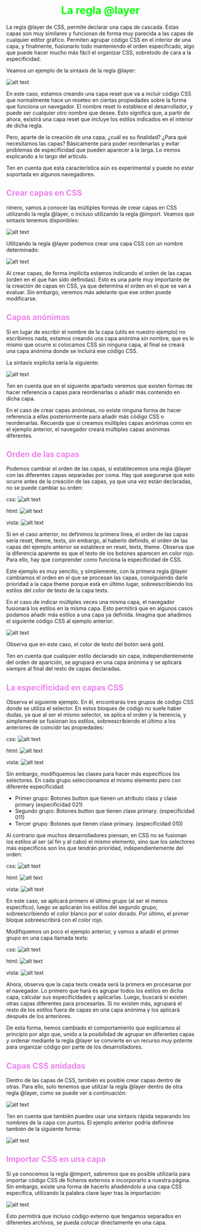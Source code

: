 # <span style="color:lime"><center>La regla @layer</center></span>

La regla @layer de CSS, permite declarar una capa de cascada. Estas capas son muy similares y funcionan de forma muy parecida a las capas de cualquier editor gráfico. Permiten agrupar código CSS en el interior de una capa, y finalmente, fusionarlo todo manteniendo el orden especificado, algo que puede hacer mucho más fácil el organizar CSS, sobretodo de cara a la especificidad.

Veamos un ejemplo de la sintaxis de la regla @layer:

![alt text](./imagenes-la-regla-@layer/image.png)

En este caso, estamos creando una capa reset que va a incluir código CSS que normalmente hace un reseteo en ciertas propiedades sobre la forma que funciona un navegador. El nombre reset lo establece el desarrollador, y puede ser cualquier otro nombre que desee. Esto significa que, a partir de ahora, existirá una capa reset que incluye los estilos indicados en el interior de dicha regla.

Pero, aparte de la creación de una capa, ¿cuál es su finalidad? ¿Para qué necesitamos las capas? Básicamente para poder reordenarlas y evitar problemas de especificidad que pueden aparecer a la larga. Lo iremos explicando a lo largo del artículo.

Ten en cuenta que esta característica aún es experimental y puede no estar soportada en algunos navegadores.

## <span style="color:violet">Crear capas en CSS</span>
rimero, vamos a conocer las múltiples formas de crear capas en CSS utilizando la regla @layer, o incluso utilizando la regla @import. Veamos que sintaxis tenemos disponibles:

![alt text](./imagenes-la-regla-@layer/image-1.png)

Utilizando la regla @layer podemos crear una capa CSS con un nombre determinado:

![alt text](./imagenes-la-regla-@layer/image-2.png)

Al crear capas, de forma implícita estamos indicando el orden de las capas (orden en el que han sido definidas). Esto es una parte muy importante de la creación de capas en CSS, ya que determina el orden en el que se van a evaluar. Sin embargo, veremos más adelante que ese orden puede modificarse.

## <span style="color:violet">Capas anónimas</span>
Si en lugar de escribir el nombre de la capa (utils en nuestro ejemplo) no escribimos nada, estamos creando una capa anónima sin nombre, que es lo mismo que ocurre si colocamos CSS sin ninguna capa, al final se creará una capa anónima donde se incluirá ese código CSS.

La sintaxis explícita sería la siguiente:

![alt text](./imagenes-la-regla-@layer/image-3.png)

Ten en cuenta que en el siguiente apartado veremos que existen formas de hacer referencia a capas para reordenarlas o añadir más contenido en dicha capa.

En el caso de crear capas anónimas, no existe ninguna forma de hacer referencia a ellas posteriormente para añadir más código CSS o reordenarlas. Recuerda que si creamos múltiples capas anónimas como en el ejemplo anterior, el navegador creará múltiples capas anónimas diferentes.

## <span style="color:violet">Orden de las capas</span>
Podemos cambiar el orden de las capas, si establecemos una regla @layer con las diferentes capas separadas por coma. Hay que asegurarse que esto ocurre antes de la creación de las capas, ya que una vez están declaradas, no se puede cambiar su orden:

css:
![alt text](./imagenes-la-regla-@layer/image-4.png)

html:
![alt text](./imagenes-la-regla-@layer/image-5.png)

vista:
![alt text](./imagenes-la-regla-@layer/image-6.png)

Si en el caso anterior, no definimos la primera línea, el orden de las capas sería reset, theme, texts, sin embargo, al haberlo definido, el orden de las capas del ejemplo anterior se establece en reset, texts, theme. Observa que la diferencia aparente es que el texto de los botones aparecen en color rojo. Para ello, hay que comprender como funciona la especificidad de CSS.

Este ejemplo es muy sencillo, y simplemente, con la primera regla @layer cambiamos el orden en el que se procesan las capas, consiguiendo darle prioridad a la capa theme porque está en último lugar, sobreescribiendo los estilos del color de texto de la capa texts.

En el caso de indicar múltiples veces una misma capa, el navegador fusionará los estilos en la misma capa. Esto permitirá que en algunos casos podamos añadir más estilos a una capa ya definida. Imagina que añadimos el siguiente código CSS al ejemplo anterior:

![alt text](./imagenes-la-regla-@layer/image-7.png)

Observa que en este caso, el color de texto del botón será gold.

Ten en cuenta que cualquier estilo declarado sin capa, independientemente del orden de aparición, se agrupará en una capa anónima y se aplicará siempre al final del resto de capas declaradas.

## <span style="color:violet">La especificidad en capas CSS</span>
Observa el siguiente ejemplo. En él, encontrarás tres grupos de código CSS donde se utiliza el selector. En estos bloques de código no suele haber dudas, ya que al ser el mismo selector, se aplica el orden y la herencia, y simplemente se fusionan los estilos, sobreescribiendo el último a los anteriores de coincidir las propiedades:

css:
![alt text](./imagenes-la-regla-@layer/image-8.png)

html:
![alt text](./imagenes-la-regla-@layer/image-9.png)

vista:
![alt text](./imagenes-la-regla-@layer/image-10.png)

Sin embargo, modifiquemos las clases para hacer más específicos los selectores. En cada grupo seleccionamos el mismo elemento pero con diferente especificidad:

  - Primer grupo: Botones button que tienen un atributo class y clase primary (especificidad 021)
   - Segundo grupo: Botones button que tienen clase primary. (especificidad 011)
   - Tercer grupo: Botones que tienen clase primary. (especificidad 010)

Al contrario que muchos desarrolladores piensan, en CSS no se fusionan los estilos al ser (al fin y al cabo) el mismo elemento, sino que los selectores más especificos son los que tendrán prioridad, independientemente del orden:

css:
![alt text](./imagenes-la-regla-@layer/image-11.png)

html:
![alt text](./imagenes-la-regla-@layer/image-12.png)

vista:
![alt text](./imagenes-la-regla-@layer/image-13.png)

En este caso, se aplicará primero el último grupo (al ser el menos especifico), luego se aplicarán los estilos del segundo grupo, sobreescribiendo el color blanco por el color dorado. Por último, el primer bloque sobreescribirá con el color rojo.

Modifiquemos un poco el ejemplo anterior, y vamos a añadir el primer grupo en una capa llamada texts:

css:
![alt text](./imagenes-la-regla-@layer/image-14.png)

html:
![alt text](./imagenes-la-regla-@layer/image-15.png)

vista:
![alt text](./imagenes-la-regla-@layer/image-16.png)

Ahora, observa que la capa texts creada será la primera en procesarse por el navegador. Lo primero que hará es agrupar todos los estilos en dicha capa, calcular sus especificidades y aplicarlas. Luego, buscará si existen otras capas diferentes para procesarlas. Si no existen más, agrupará el resto de los estilos fuera de capas en una capa anónima y los aplicará después de los anteriores.

De esta forma, hemos cambiado el comportamiento que explicamos al principio por algo que, unido a la posibilidad de agrupar en diferentes capas y ordenar mediante la regla @layer se convierte en un recurso muy potente para organizar código por parte de los desarrolladores.

## <span style="color:violet">Capas CSS anidadas</span>
Dentro de las capas de CSS, también es posible crear capas dentro de otras. Para ello, solo tenemos que utilizar la regla @layer dentro de otra regla @layer, como se puede ver a continuación:

![alt text](./imagenes-la-regla-@layer/image-17.png)

Ten en cuenta que también puedes usar una sintaxis rápida separando los nombres de la capa con puntos. El ejemplo anterior podría definirse también de la siguiente forma:

![alt text](./imagenes-la-regla-@layer/image-18.png)

## <span style="color:violet">Importar CSS en una capa</span>
Si ya conocemos la regla @import, sabremos que es posible utilizarla para importar código CSS de ficheros externos e incorporarlo a nuestra página. Sin embargo, existe una forma de hacerlo añadiéndolo a una capa CSS específica, utilizando la palabra clave layer tras la importación:

![alt text](./imagenes-la-regla-@layer/image-19.png)

Esto permitirá que incluso código externo que tengamos separados en diferentes archivos, se pueda colocar directamente en una capa.